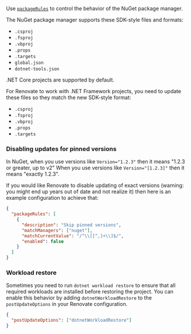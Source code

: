 Use [`packageRules`](../../../configuration-options.md#packagerules) to control the behavior of the NuGet package manager.

The NuGet package manager supports these SDK-style files and formats:

- `.csproj`
- `.fsproj`
- `.vbproj`
- `.props`
- `.targets`
- `global.json`
- `dotnet-tools.json`

.NET Core projects are supported by default.

For Renovate to work with .NET Framework projects, you need to update these files so they match the new SDK-style format:

- `.csproj`
- `.fsproj`
- `.vbproj`
- `.props`
- `.targets`

### Disabling updates for pinned versions

In NuGet, when you use versions like `Version="1.2.3"` then it means "1.2.3 or greater, up to v2"
When you use versions like `Version="[1.2.3]"` then it means "exactly 1.2.3".

If you would like Renovate to disable updating of exact versions (warning: you might end up years out of date and not realize it) then here is an example configuration to achieve that:

```json
{
  "packageRules": [
    {
      "description": "Skip pinned versions",
      "matchManagers": ["nuget"],
      "matchCurrentValue": "/^\\[[^,]+\\]$/",
      "enabled": false
    }
  ]
}
```

### Workload restore

Sometimes you need to run `dotnet workload restore` to ensure that all required workloads are installed before restoring the project.
You can enable this behavior by adding `dotnetWorkloadRestore` to the `postUpdateOptions` in your Renovate configuration.

```json
{
  "postUpdateOptions": ["dotnetWorkloadRestore"]
}
```
